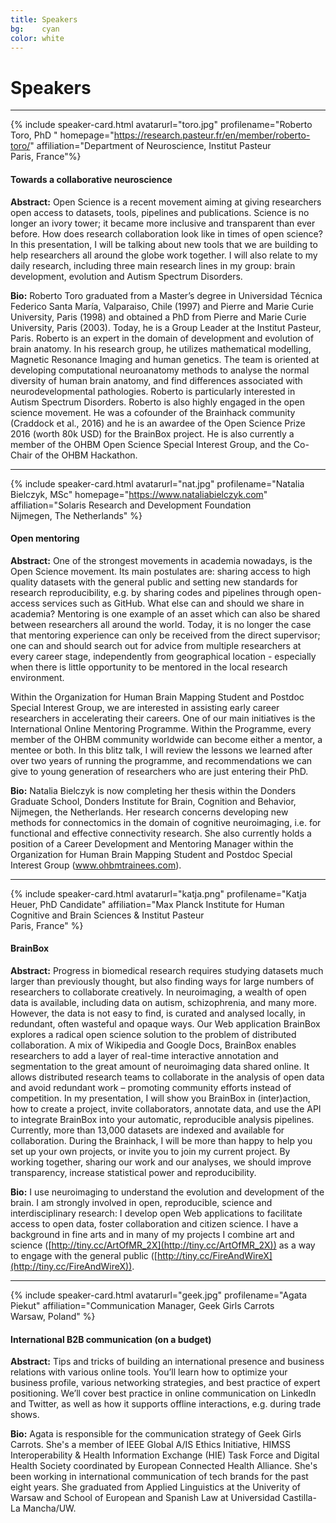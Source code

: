 ```yaml
---
title: Speakers
bg:    cyan
color: white
---
```

# Speakers
<!--
## We're almost there... ❤️

## Will let you know soon 😉
-->
---

<a name="toro"></a>

{% include speaker-card.html avatarurl="toro.jpg" profilename="Roberto Toro, PhD "  homepage="https://research.pasteur.fr/en/member/roberto-toro/" affiliation="Department of Neuroscience, Institut Pasteur <br> Paris, France"%}

#### Towards a collaborative neuroscience

**Abstract:**
Open Science is a recent movement aiming at giving researchers open access to datasets, tools, pipelines and publications. Science is no longer an ivory tower; it became more inclusive and transparent than ever before. How does research collaboration look like in times of open science? In this presentation, I will be talking about new tools that we are building to help researchers all around the globe work together. I will also relate to my daily research, including three main research lines in my group: brain development, evolution and Autism Spectrum Disorders.

**Bio:**
Roberto Toro graduated from a Master’s degree in Universidad Técnica Federico Santa María, Valparaiso, Chile (1997) and Pierre and Marie Curie University, Paris (1998) and obtained a PhD from Pierre and Marie Curie University, Paris (2003). Today, he is a Group Leader at the Institut Pasteur, Paris. Roberto is an expert in the domain of development and evolution of brain anatomy. In his research group, he utilizes mathematical modelling, Magnetic Resonance Imaging and human genetics. The team is oriented at developing computational neuroanatomy methods to analyse the normal diversity of human brain anatomy, and find differences associated with neurodevelopmental pathologies. Roberto is particularly interested in Autism Spectrum Disorders. Roberto is also highly engaged in the open science movement. He was a cofounder of the Brainhack community (Craddock et al., 2016) and he is an awardee of the Open Science Prize 2016 (worth 80k USD) for the BrainBox project. He is also currently a member of the OHBM Open Science Special Interest Group, and the Co-Chair of the OHBM Hackathon.

---

<a name="nat"></a>

{% include speaker-card.html avatarurl="nat.jpg" profilename="Natalia Bielczyk, MSc"   homepage="https://www.nataliabielczyk.com" affiliation="Solaris Research and Development Foundation <br> Nijmegen, The Netherlands" %}

#### Open mentoring

**Abstract:**
One of the strongest movements in academia nowadays, is the Open Science movement. Its main postulates are: sharing access to high quality datasets with the general public and setting new standards for research reproducibility, e.g. by sharing codes and pipelines through open-access services such as GitHub. What else can and should we share in academia? Mentoring is one example of an asset which can also be shared between researchers all around the world. Today, it is no longer the case that mentoring experience can only be received from the direct supervisor; one can and should search out for advice from multiple researchers at every career stage, independently from geographical location - especially when there is little opportunity to be mentored in the local research environment.

Within the Organization for Human Brain Mapping Student and Postdoc Special Interest Group, we are interested in assisting early career researchers in accelerating their careers. One of our main initiatives is the International Online Mentoring Programme. Within the Programme, every member of the OHBM community worldwide can become either a mentor, a mentee or both. In this blitz talk, I will review the lessons we learned after over two years of running the programme, and recommendations we can give to young generation of researchers who are just entering their PhD.


**Bio:**
Natalia Bielczyk is now completing her thesis within the Donders Graduate School, Donders Institute for Brain, Cognition and Behavior, Nijmegen, the Netherlands. Her research concerns developing new methods for connectomics in the domain of cognitive neuroimaging, i.e. for functional and effective connectivity research. She also currently holds a position of a Career Development and Mentoring Manager within the Organization for Human Brain Mapping Student and Postdoc Special Interest Group (www.ohbmtrainees.com).

___

<a name="katja"></a>

{% include speaker-card.html avatarurl="katja.png" profilename="Katja Heuer, PhD Candidate"  affiliation="Max Planck Institute for Human Cognitive and Brain Sciences & Institut Pasteur <br> Paris, France" %}

#### BrainBox

**Abstract:**
Progress in biomedical research requires studying datasets much larger than previously thought, but also finding ways for large numbers of researchers to collaborate creatively. In neuroimaging, a wealth of open data is available, including data on autism, schizophrenia, and many more. However, the data is not easy to find, is curated and analysed locally, in redundant, often wasteful and opaque ways.
Our Web application BrainBox explores a radical open science solution to the problem of distributed collaboration. A mix of Wikipedia and Google Docs, BrainBox enables researchers to add a layer of real-time interactive annotation and segmentation to the great amount of neuroimaging data shared online. It allows distributed research teams to collaborate in the analysis of open data and avoid redundant work – promoting community efforts instead of competition.
In my presentation, I will show you BrainBox in (inter)action, how to create a project, invite collaborators, annotate data, and use the API to integrate BrainBox into your automatic, reproducible analysis pipelines.
Currently, more than 13,000 datasets are indexed and available for collaboration. During the Brainhack, I will be more than happy to help you set up your own projects, or invite you to join my current project. By working together, sharing our work and our analyses, we should improve transparency, increase statistical power and reproducibility.


**Bio:**
I use neuroimaging to understand the evolution and development of the brain. I am strongly involved in open, reproducible, science and interdisciplinary research: I develop open Web applications to facilitate access to open data, foster collaboration and citizen science. I have a background in fine arts and in many of my projects I combine art and science ([http://tiny.cc/ArtOfMR_2X](http://tiny.cc/ArtOfMR_2X)) as a way to engage with the general public ([http://tiny.cc/FireAndWireX](http://tiny.cc/FireAndWireX)).

___

<a name="geek"></a>

{% include speaker-card.html avatarurl="geek.jpg" profilename="Agata Piekut"   affiliation="Communication Manager, Geek Girls Carrots <br> Warsaw, Poland" %}

#### International B2B communication (on a budget)

**Abstract:**
Tips and tricks of building an international presence and business relations with various online tools. You’ll learn how to optimize your business profile, various networking strategies, and best practice of expert positioning. We’ll cover best practice in online communication on LinkedIn and Twitter, as well as how it supports offline interactions, e.g. during trade shows.

**Bio:**
Agata is responsible for the communication strategy of Geek Girls Carrots. She's a member of IEEE Global A/IS Ethics Initiative, HIMSS Interoperability & Health Information Exchange (HIE) Task Force and Digital Health Society coordinated by European Connected Health Alliance. She's been working in international communication of tech brands for the past eight years. She graduated from Applied Linguistics at the Univerity of Warsaw and School of European and Spanish Law at Universidad Castilla-La Mancha/UW.

<!--
<a name="geek"></a>
{% include speaker-card.html avatarurl="geek.png" profilename=" "  affiliation="Geek Girls Carotts, Warsaw"%}

#### TBA
**Abstract:** TBA
**Bio:** TBA
-->
